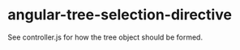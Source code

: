 angular-tree-selection-directive
================================

See controller.js for how the tree object should be formed.
